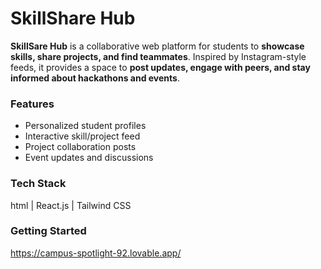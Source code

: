 # SkillShare Hub

**SkillSare Hub** is a collaborative web platform for students to **showcase skills, share projects, and find teammates**. Inspired by Instagram-style feeds, it provides a space to **post updates, engage with peers, and stay informed about hackathons and events**.  

### Features
- Personalized student profiles  
- Interactive skill/project feed  
- Project collaboration posts  
- Event updates and discussions  

### Tech Stack
html | React.js | Tailwind CSS 

### Getting Started
https://campus-spotlight-92.lovable.app/






